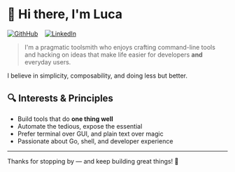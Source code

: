 # 👋 Hi there, I'm Luca

[![GithHub](https://img.shields.io/badge/GitHub--_.svg?style=social&logo=github)](https://github.com/lucasepe/) &nbsp;&nbsp; [![LinkedIn](https://img.shields.io/badge/LinkedIn--_.svg?style=social&logo=linkedin)](https://www.linkedin.com/in/lucasepe/)

> I'm a pragmatic toolsmith who enjoys crafting command-line tools and hacking on ideas that make life easier for developers **and** everyday users.

I believe in simplicity, composability, and doing less but better.

## 🔍 Interests & Principles

- Build tools that do **one thing well**
- Automate the tedious, expose the essential
- Prefer terminal over GUI, and plain text over magic
- Passionate about Go, shell, and developer experience


---

Thanks for stopping by — and keep building great things! 🚀